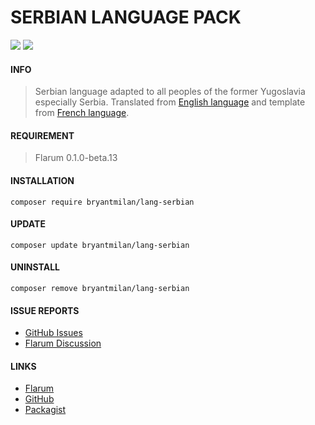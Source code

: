 # SERBIAN LANGUAGE PACK
![](https://img.shields.io/badge/License-MIT-blue) ![](https://img.shields.io/badge/Packagist-v1.0-orange)

#### INFO

> Serbian language adapted to all peoples of the former Yugoslavia especially Serbia.
> Translated from [English language](https://github.com/flarum/lang-english) and template from [French language](https://github.com/qiaeru/lang-french).

#### REQUIREMENT

> Flarum 0.1.0-beta.13
> 
#### INSTALLATION
`composer require bryantmilan/lang-serbian`
#### UPDATE
`composer update bryantmilan/lang-serbian`
#### UNINSTALL
`composer remove bryantmilan/lang-serbian`
#### ISSUE REPORTS

- [GitHub Issues](https://github.com/bryantmilan/lang-serbian/issues)
- [Flarum Discussion](https://discuss.flarum.org/d/24125-serbian-language-pack)

#### LINKS

- [Flarum](https://discuss.flarum.org/d/24125-serbian-language-pack)
- [GitHub](https://github.com/bryantmilan/lang-serbian)
- [Packagist](https://packagist.org/packages/bryantmilan/lang-serbian)

